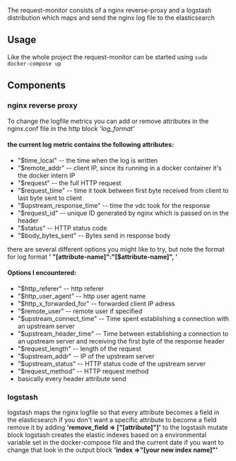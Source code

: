 The request-monitor consists of a nginx reverse-proxy and a logstash distribution which maps and send the nginx log file to the elasticsearch

## Usage
Like the whole project the request-monitor can be started using ```sudo docker-compose up ```

## Components

### nginx reverse proxy
To change the logfile metrics you can add or remove attributes in the nginx.conf file in the http block  *'log_format'*  

#### the current log metric contains the following attributes:
* "$time_local" -- the time when the log is written
* "$remote_addr" -- client IP, since its running in a docker container it's the docker intern IP
* "$request" -- the full HTTP request
* "$request_time" -- time it took between first byte received from client to last byte sent to client
* "$upstream_response_time" -- time the vdc took for the response
* "$request_id" -- unique ID generated by nginx which is passed on in the header
* "$status" -- HTTP status code
* "$body_bytes_sent" -- Bytes send in response body

there are several different options you might like to try, but note the format for log format **' "[attribute-name]":"[$attribute-name]", '**

#### Options I encountered:
* "$http_referer" -- http referer
* "$http_user_agent" -- http user agent name
* "$http_x_forwarded_for" -- forwarded client IP adress
* "$remote_user" -- remote user if specified
* "$upstream_connect_time" -- Time spent establishing a connection with an upstream server
* "$upstream_header_time" -- Time between establishing a connection to an upstream server and receiving the first byte of the response header
* "$request_length" -- length of the request
* "$upstream_addr" -- IP of the upstream server
* "$upstream_status" -- HTTP status code of the upstream server
* "$request_method" -- HTTP request method
* basically every header attribute send

### logstash
logstash maps the nginx logfile so that every attribute becomes a field in the elasticsearch
if you don't want a specific attribute to become a field remove it by adding  **'remove_field => ["[attribute]"]'** to the logstash mutate block
logstash creates the elastic indexes based on a environmental variable set in the docker-compose file and the current date if you want to change that look in the output block **'index =>"[your new index name]"'**
